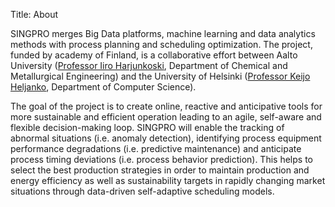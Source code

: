 Title: About 

SINGPRO merges Big Data platforms, machine learning and data analytics methods with process
planning and scheduling optimization. The project, funded by academy of Finland, is a collaborative
effort between Aalto University ([Professor Iiro Harjunkoski](https://people.aalto.fi/iiro.harjunkoski), Department of Chemical and Metallurgical
Engineering) and the University of Helsinki ([Professor Keijo Heljanko](https://www.helsinki.fi/en/contacts/persons/keijo-heljanko-a31015115688f87cc1ac406e5310be29), Department of Computer Science).

The goal of the project is to create online, reactive and anticipative tools for more sustainable and
efficient operation leading to an agile, self-aware and flexible decision-making loop. SINGPRO will
enable the tracking of abnormal situations (i.e. anomaly detection), identifying process equipment
performance degradations (i.e. predictive maintenance) and anticipate process timing deviations (i.e.
process behavior prediction). This helps to select the best production strategies in order to maintain
production and energy efficiency as well as sustainability targets in rapidly changing market situations
through data-driven self-adaptive scheduling models.
